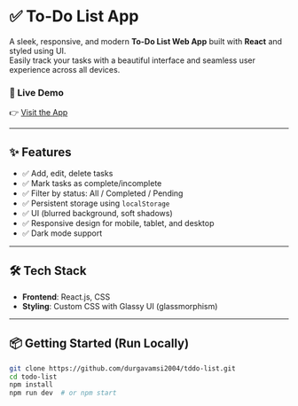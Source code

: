 # ✅ To-Do List App

A sleek, responsive, and modern **To-Do List Web App** built with **React** and styled using UI.  
Easily track your tasks with a beautiful interface and seamless user experience across all devices.

### 🔗 Live Demo

👉 [Visit the App](https://chipper-sunshine-db3e7b.netlify.app/)

---

## ✨ Features

- ✅ Add, edit, delete tasks
- ✅ Mark tasks as complete/incomplete
- ✅ Filter by status: All / Completed / Pending
- ✅ Persistent storage using `localStorage`
- ✅  UI (blurred background, soft shadows)
- ✅ Responsive design for mobile, tablet, and desktop
- ✅ Dark mode support


---

## 🛠️ Tech Stack

- **Frontend**: React.js, CSS
- **Styling**: Custom CSS with Glassy UI (glassmorphism)


---

## 📦 Getting Started (Run Locally)

```bash
git clone https://github.com/durgavamsi2004/tddo-list.git
cd todo-list
npm install
npm run dev  # or npm start
